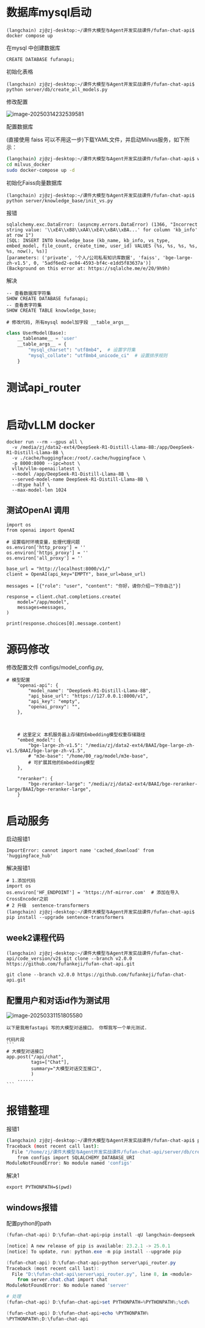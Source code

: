 

# 数据库mysql启动

```shell
(langchain) zj@zj-desktop:~/课件大模型与Agent开发实战课件/fufan-chat-api$ docker compose up
```

在mysql 中创建数据库

```
CREATE DATABASE fufanapi;
```

初始化表格

```
(langchain) zj@zj-desktop:~/课件大模型与Agent开发实战课件/fufan-chat-api$ python server/db/create_all_models.py
```

修改配置

![image-20250314232539581](md-images/image-20250314232539581.png)

配置数据库

(直接使用 faiss 可以不用这一步)下载YAML文件，并启动Milvus服务，如下所示：

```bash
(langchain) zj@zj-desktop:~/课件大模型与Agent开发实战课件/fufan-chat-api$ wget https://github.com/milvus-io/milvus/releases/download/v2.2.16/milvus-standalone-docker-compose.yml -O milvus_docker/docker-compose.yml
cd milvus_docker
sudo docker-compose up -d
```



初始化Faiss向量数据库

```
(langchain) zj@zj-desktop:~/课件大模型与Agent开发实战课件/fufan-chat-api$ python server/knowledge_base/init_vs.py
```

报错

```
sqlalchemy.exc.DataError: (asyncmy.errors.DataError) (1366, "Incorrect string value: '\\xE4\\xB8\\xAA\\xE4\\xBA\\xBA...' for column 'kb_info' at row 1")
[SQL: INSERT INTO knowledge_base (kb_name, kb_info, vs_type, embed_model, file_count, create_time, user_id) VALUES (%s, %s, %s, %s, %s, now(), %s)]
[parameters: ('private', '个人/公司私有知识库数据', 'faiss', 'bge-large-zh-v1.5', 0, '5adf6ed2-ec04-4593-bf4c-e1dd5f83637a')]
(Background on this error at: https://sqlalche.me/e/20/9h9h)
```

解决

```
-- 查看数据库字符集
SHOW CREATE DATABASE fufanapi;
-- 查看表字符集
SHOW CREATE TABLE knowledge_base;

# 修改代码, 所有mysql model加字段 __table_args__

```

```python
class UserModel(Base):
    __tablename__ = 'user'
    __table_args__ = {
        "mysql_charset": "utf8mb4",  # 设置字符集
        "mysql_collate": "utf8mb4_unicode_ci"  # 设置排序规则
    }
```

# 测试api_router

```

```



# 启动vLLM docker

```
docker run --rm --gpus all \
  -v /media/zj/data2-ext4/DeepSeek-R1-Distill-Llama-8B:/app/DeepSeek-R1-Distill-Llama-8B \
  -v ./cache/huggingface:/root/.cache/huggingface \
  -p 8000:8000 --ipc=host \
  vllm/vllm-openai:latest \
  --model /app/DeepSeek-R1-Distill-Llama-8B \
  --served-model-name DeepSeek-R1-Distill-Llama-8B \
  --dtype half \
  --max-model-len 1024
```

## 测试OpenAI 调用

```
import os
from openai import OpenAI

# 设置临时环境变量，处理代理问题
os.environ['http_proxy'] = ''
os.environ['https_proxy'] = ''
os.environ['all_proxy'] = ''

base_url = "http://localhost:8000/v1/"
client = OpenAI(api_key="EMPTY", base_url=base_url)

messages = [{"role": "user", "content": "你好，请你介绍一下你自己"}]

response = client.chat.completions.create(
    model="/app/model",
    messages=messages,
)

print(response.choices[0].message.content)
```

# 源码修改

修改配置文件  configs/model_config.py,

```
# 模型配置
    "openai-api": {
        "model_name": "DeepSeek-R1-Distill-Llama-8B",
        "api_base_url": "https://127.0.0.1:8000/v1",
        "api_key": "empty",
        "openai_proxy": "",
    },



    # 这里定义 本机服务器上存储的Embedding模型权重存储路径
    "embed_model": {
        "bge-large-zh-v1.5": "/media/zj/data2-ext4/BAAI/bge-large-zh-v1.5/BAAI/bge-large-zh-v1.5",
        # "m3e-base": "/home/00_rag/model/m3e-base",
        # 可扩展其他的Embedding模型
    },

    "reranker": {
        "bge-reranker-large": "/media/zj/data2-ext4/BAAI/bge-reranker-large/BAAI/bge-reranker-large",
    }
```



# 启动服务

启动报错1

```
ImportError: cannot import name 'cached_download' from 'huggingface_hub'
```

解决报错1

```
# 1.添加代码
import os
os.environ['HF_ENDPOINT'] = 'https://hf-mirror.com'  # 添加在导入CrossEncoder之前
# 2 升级  sentence-transformers
(langchain) zj@zj-desktop:~/课件大模型与Agent开发实战课件/fufan-chat-api$ pip install --upgrade sentence-transformers
```





## week2课程代码

```
(langchain) zj@zj-desktop:~/课件大模型与Agent开发实战课件/fufan-chat-api/code_version/v2$ git clone --branch v2.0.0 https://github.com/fufankeji/fufan-chat-api.git

git clone --branch v2.0.0 https://github.com/fufankeji/fufan-chat-api.git
```



## 配置用户和对话id作为测试用

![image-20250331151805580](D:\fufan-chat-api\md-images\image-20250331151805580.png)







````
以下是我用fastapi 写的大模型对话接口， 你帮我写一个单元测试.

代码片段
```
# 大模型对话接口
app.post("/api/chat",
         tags=["Chat"],
         summary="大模型对话交互接口",
         )
	......
```

````



# 报错整理

报错1

```bash
(langchain) zj@zj-desktop:~/课件大模型与Agent开发实战课件/fufan-chat-api$ python /home/zj/课件大模型与Agent开发实战课件/fufan-chat-api/server/db/create_all_models.py
Traceback (most recent call last):
  File "/home/zj/课件大模型与Agent开发实战课件/fufan-chat-api/server/db/create_all_models.py", line 4, in <module>
    from configs import SQLALCHEMY_DATABASE_URI
ModuleNotFoundError: No module named 'configs'

```

解决1

```
export PYTHONPATH=$(pwd)
```



## windows报错

配置python的path

```powershell
(fufan-chat-api) D:\fufan-chat-api>pip install -qU langchain-deepseek

[notice] A new release of pip is available: 23.2.1 -> 25.0.1
[notice] To update, run: python.exe -m pip install --upgrade pip

(fufan-chat-api) D:\fufan-chat-api>python server\api_router.py
Traceback (most recent call last):
  File "D:\fufan-chat-api\server\api_router.py", line 8, in <module>
    from server.chat.chat import chat
ModuleNotFoundError: No module named 'server'

# 处理
(fufan-chat-api) D:\fufan-chat-api>set PYTHONPATH=%PYTHONPATH%;%cd%

(fufan-chat-api) D:\fufan-chat-api>echo %PYTHONPATH%
%PYTHONPATH%;D:\fufan-chat-api

```



